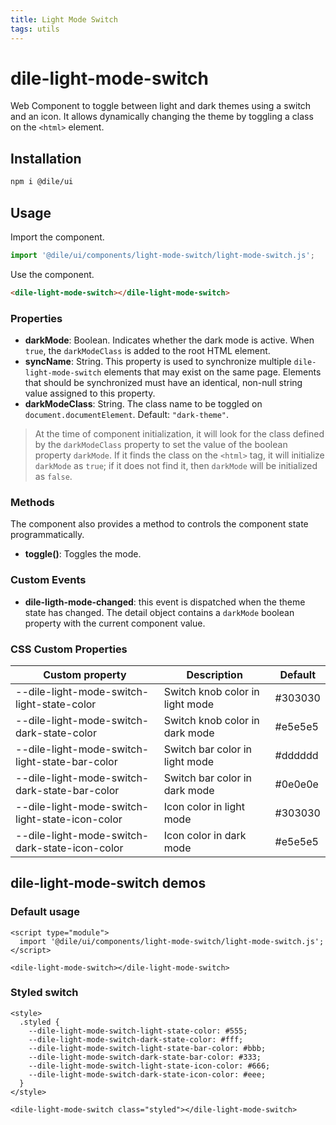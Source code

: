 ```yaml
---
title: Light Mode Switch
tags: utils
---
```


# dile-light-mode-switch

Web Component to toggle between light and dark themes using a switch and an icon. It allows dynamically changing the theme by toggling a class on the `<html>` element.

## Installation

```bash
npm i @dile/ui
```

## Usage

Import the component.

```javascript
import '@dile/ui/components/light-mode-switch/light-mode-switch.js';
```

Use the component.

```html
<dile-light-mode-switch></dile-light-mode-switch>
```

### Properties

- **darkMode**: Boolean. Indicates whether the dark mode is active. When `true`, the `darkModeClass` is added to the root HTML element.
- **syncName**: String. This property is used to synchronize multiple `dile-light-mode-switch` elements that may exist on the same page. Elements that should be synchronized must have an identical, non-null string value assigned to this property.
- **darkModeClass**: String. The class name to be toggled on `document.documentElement`. Default: `"dark-theme"`.

> At the time of component initialization, it will look for the class defined by the `darkModeClass` property to set the value of the boolean property `darkMode`. If it finds the class on the `<html>` tag, it will initialize `darkMode` as `true`; if it does not find it, then `darkMode` will be initialized as `false`.

### Methods

The component also provides a method to controls the component state programmatically.

- **toggle()**: Toggles the mode.

### Custom Events

- **dile-ligth-mode-changed**: this event is dispatched when the theme state has changed. The detail object contains a `darkMode` boolean property with the current component value.

### CSS Custom Properties

Custom property | Description | Default
----------------|-------------|---------
--dile-light-mode-switch-light-state-color | Switch knob color in light mode | #303030
--dile-light-mode-switch-dark-state-color | Switch knob color in dark mode | #e5e5e5
--dile-light-mode-switch-light-state-bar-color | Switch bar color in light mode | #dddddd
--dile-light-mode-switch-dark-state-bar-color | Switch bar color in dark mode | #0e0e0e
--dile-light-mode-switch-light-state-icon-color | Icon color in light mode | #303030
--dile-light-mode-switch-dark-state-icon-color | Icon color in dark mode | #e5e5e5

## dile-light-mode-switch demos

### Default usage

```html:preview
<script type="module">
  import '@dile/ui/components/light-mode-switch/light-mode-switch.js';
</script>

<dile-light-mode-switch></dile-light-mode-switch>
```


### Styled switch

```html:preview
<style>
  .styled {
    --dile-light-mode-switch-light-state-color: #555;
    --dile-light-mode-switch-dark-state-color: #fff;
    --dile-light-mode-switch-light-state-bar-color: #bbb;
    --dile-light-mode-switch-dark-state-bar-color: #333;
    --dile-light-mode-switch-light-state-icon-color: #666;
    --dile-light-mode-switch-dark-state-icon-color: #eee;
  }
</style>

<dile-light-mode-switch class="styled"></dile-light-mode-switch>
```
